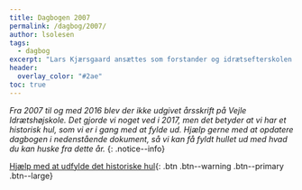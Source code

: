 ```yaml
---
title: Dagbogen 2007
permalink: /dagbog/2007/
author: lsolesen
tags:
  - dagbog
excerpt: "Lars Kjærsgaard ansættes som forstander og idrætsefterskolen etableres."
header:
  overlay_color: "#2ae"
toc: true
---
```


_Fra 2007 til og med 2016 blev der ikke udgivet årsskrift på Vejle Idrætshøjskole. Det gjorde vi noget ved i 2017, men det betyder at vi har et historisk hul, som vi er i gang med at fylde ud. Hjælp gerne med at opdatere dagbogen i nedenstående dokument, så vi kan få fyldt hullet ud med hvad du kan huske fra dette år._
{: .notice--info}

[<i class='fas fa-question'></i> Hjælp med at udfylde det historiske hul](https://docs.google.com/document/d/15m-4h_sM_yZsnbS7LRMCIAowCXBJXap58RpjzlGv31I/edit?usp=sharing){: .btn .btn--warning .btn--primary .btn--large}

